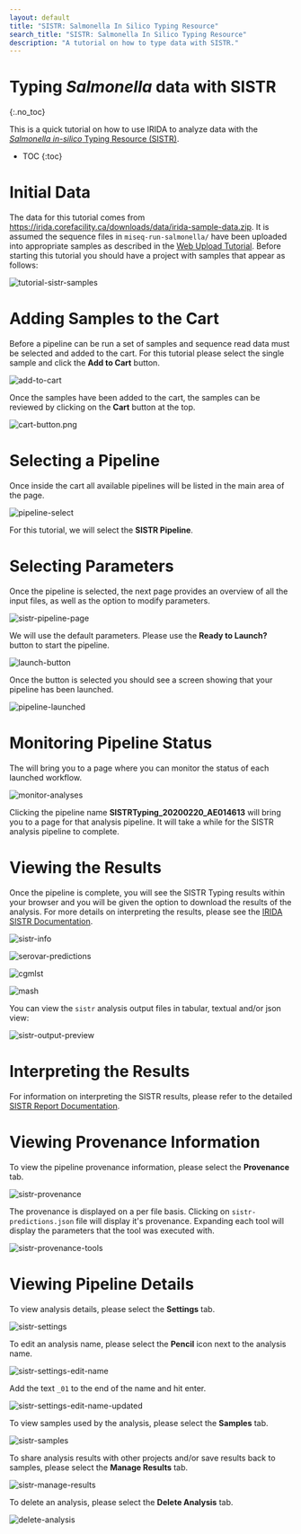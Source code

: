 ```yaml
---
layout: default
title: "SISTR: Salmonella In Silico Typing Resource"
search_title: "SISTR: Salmonella In Silico Typing Resource"
description: "A tutorial on how to type data with SISTR."
---
```


Typing *Salmonella* data with SISTR
===================================
{:.no_toc}

This is a quick tutorial on how to use IRIDA to analyze data with the [*Salmonella in-silico* Typing Resource (SISTR)][sistr-web].

* TOC
{:toc}

Initial Data
============

The data for this tutorial comes from <https://irida.corefacility.ca/downloads/data/irida-sample-data.zip>. It is assumed the sequence files in `miseq-run-salmonella/` have been uploaded into appropriate samples as described in the [Web Upload Tutorial][]. Before starting this tutorial you should have a project with samples that appear as follows:

![tutorial-sistr-samples]

Adding Samples to the Cart
==========================

Before a pipeline can be run a set of samples and sequence read data must be selected and added to the cart. For this tutorial please select the single sample and click the **Add to Cart** button.

![add-to-cart]

Once the samples have been added to the cart, the samples can be reviewed by clicking on the **Cart** button at the top.

![cart-button.png]

Selecting a Pipeline
====================

Once inside the cart all available pipelines will be listed in the main area of the page.

![pipeline-select]

For this tutorial, we will select the **SISTR Pipeline**.

Selecting Parameters
====================

Once the pipeline is selected, the next page provides an overview of all the input files, as well as the option to modify parameters.

![sistr-pipeline-page]

We will use the default parameters. Please use the **Ready to Launch?** button to start the pipeline.

![launch-button]

Once the button is selected you should see a screen showing that your pipeline has been launched.

![pipeline-launched]

Monitoring Pipeline Status
==========================

The will bring you to a page where you can monitor the status of each launched workflow.

![monitor-analyses]

Clicking the pipeline name **SISTRTyping_20200220_AE014613** will bring you to a page for that analysis pipeline. It will take a while for the SISTR analysis pipeline to complete.

Viewing the Results
===================

Once the pipeline is complete, you will see the SISTR Typing results within your browser and you will be given the option to download the results of the analysis. For more details on interpreting the results, please see the [IRIDA SISTR Documentation][].

![sistr-info]

![serovar-predictions]

![cgmlst]

![mash]

You can view the `sistr` analysis output files in tabular, textual and/or json view:

![sistr-output-preview]

Interpreting the Results
========================

For information on interpreting the SISTR results, please refer to the detailed [SISTR Report Documentation][].

Viewing Provenance Information
==============================

To view the pipeline provenance information, please select the **Provenance** tab.

![sistr-provenance]

The provenance is displayed on a per file basis. Clicking on `sistr-predictions.json` file will display it's provenance. Expanding each tool will display the parameters that the tool was executed with.

![sistr-provenance-tools]


Viewing Pipeline Details
========================

To view analysis details, please select the **Settings** tab.

![sistr-settings]

To edit an analysis name, please select the **Pencil** icon next to the analysis name.

![sistr-settings-edit-name]

Add the text `_01` to the end of the name and hit enter.

![sistr-settings-edit-name-updated]

To view samples used by the analysis, please select the **Samples** tab.

![sistr-samples]

To share analysis results with other projects and/or save results back to samples, please select the **Manage Results** tab.

![sistr-manage-results]

To delete an analysis, please select the **Delete Analysis** tab.

![delete-analysis]


[add-to-cart]: images/add-to-cart.png
[cart-button.png]: images/cart-button.png
[cgmlst]: images/cgmlst.png
[delete-analysis]: images/delete-analysis.png
[IRIDA SISTR Documentation]: ../../user/sistr/
[launch-button]: images/launch-button.png
[mash]: images/mash.png
[monitor-analyses]: images/view-analysis-status.png
[pipeline-launched]: images/pipeline-launched.png
[pipeline-select]: images/pipeline-select.png
[select-a-pipeline.png]: images/select-a-pipeline.png
[serovar-predictions]: images/serovar-predictions.png
[sistr-info]: images/sistr-info.png
[sistr-manage-results]: images/sistr-manage-results.png
[sistr-output-preview]: images/sistr-output-preview.png
[sistr-pipeline-page]: images/sistr-pipeline-page.png
[sistr-provenance]: images/sistr-provenance.png
[sistr-provenance-tools]: images/sistr-provenance-tools.png
[SISTR Report Documentation]: ../../user/sistr/#report
[sistr-samples]: images/sistr-samples.png
[sistr-settings]: images/sistr-settings.png
[sistr-settings-edit-name]: images/sistr-settings-edit-name.png
[sistr-settings-edit-name-updated]: images/sistr-settings-edit-name-updated.png
[sistr-web]: https://lfz.corefacility.ca/sistr-app/
[tutorial-sistr-samples]: images/tutorial-sistr-samples.png
[Web Upload Tutorial]: ../web-upload/